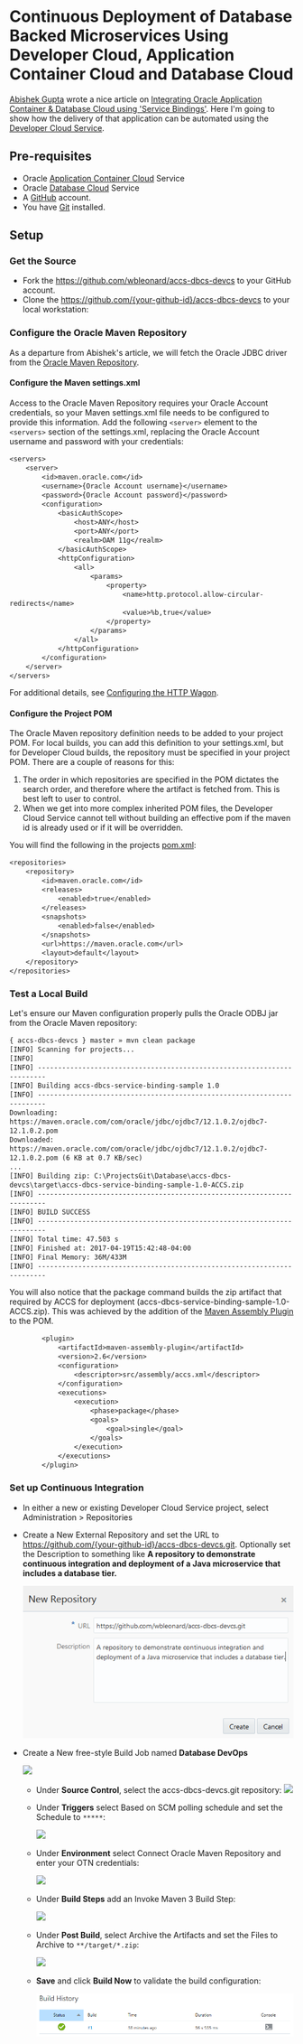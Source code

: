 # Continuous Deployment of Database Backed Microservices Using Developer Cloud, Application Container Cloud and Database Cloud

[Abishek Gupta](https://community.oracle.com/people/Abhishek%20Gupta-Oracle?customTheme=otn) wrote a nice article on [Integrating Oracle Application Container & Database Cloud using 'Service Bindings'](https://community.oracle.com/community/cloud_computing/oracle-cloud-developer-solutions/blog/2016/11/10/leveraging-service-bindings-in-oracle-application-container-cloud). Here I'm going to show how the delivery of that application can be automated using the [Developer Cloud Service](https://cloud.oracle.com/developer_service).

## Pre-requisites
- Oracle [Application Container Cloud](https://cloud.oracle.com/en_US/application-container-cloud) Service
- Oracle [Database Cloud](https://cloud.oracle.com/database) Service
- A [GitHub](https://github.com/) account.
- You have [Git](https://git-scm.com/) installed.

## Setup

### Get the Source
- Fork the https://github.com/wbleonard/accs-dbcs-devcs to your GitHub account.
- Clone the https://github.com/{your-github-id}/accs-dbcs-devcs to your local workstation:

### Configure the Oracle Maven Repository
As a departure from Abishek's article, we will fetch the Oracle JDBC driver from the [Oracle Maven Repository](http://www.oracle.com/webfolder/application/maven/index.html).

#### Configure the Maven settings.xml
 Access to the Oracle Maven Repository requires your Oracle Account credentials, so your Maven settings.xml file needs to be configured to provide this information.  Add the following `<server>` element to the `<servers>` section of the settings.xml, replacing the Oracle Account username and password with your credentials:

	
   	<servers>
        <server>
            <id>maven.oracle.com</id>
            <username>{Oracle Account username}</username>
            <password>{Oracle Account password}</password>
            <configuration>
                <basicAuthScope>
                    <host>ANY</host>
                    <port>ANY</port>
                    <realm>OAM 11g</realm>
                </basicAuthScope>
                <httpConfiguration>
                    <all>
                        <params>
                            <property>
                                <name>http.protocol.allow-circular-redirects</name>
                                <value>%b,true</value>
                            </property>
                        </params>
                    </all>
                </httpConfiguration>
            </configuration>
        </server>
    </servers>
	

For additional details, see [Configuring the HTTP Wagon](http://docs.oracle.com/middleware/1213/core/MAVEN/config_maven_repo.htm#A1121152). 

#### Configure the Project POM
The Oracle Maven repository definition needs to be added to your project POM. For local builds, you can add this definition to your settings.xml, but for Developer Cloud builds, the repository must be specified in your project POM. There are a couple of reasons for this:
1. The order in which repositories are specified in the POM dictates the search order, and therefore where the artifact is fetched from. This is best left to user to control.
2. When we get into more complex inherited POM files, the Developer Cloud Service cannot tell without building an effective pom if the maven id is already used or if it will be overridden.

You will find the following in the projects [pom.xml](https://github.com/wbleonard/accs-dbcs-devcs/blob/master/pom.xml):


    <repositories>
        <repository>
            <id>maven.oracle.com</id>
            <releases>
                <enabled>true</enabled>
            </releases>
            <snapshots>
                <enabled>false</enabled>
            </snapshots>
            <url>https://maven.oracle.com</url>
            <layout>default</layout>
        </repository>
    </repositories>
 
### Test a Local Build
Let's ensure our Maven configuration properly pulls the Oracle ODBJ jar from the Oracle Maven repository:

	{ accs-dbcs-devcs } master » mvn clean package
	[INFO] Scanning for projects...
	[INFO]
	[INFO] ------------------------------------------------------------------------
	[INFO] Building accs-dbcs-service-binding-sample 1.0
	[INFO] ------------------------------------------------------------------------
	Downloading: https://maven.oracle.com/com/oracle/jdbc/ojdbc7/12.1.0.2/ojdbc7-12.1.0.2.pom
	Downloaded: https://maven.oracle.com/com/oracle/jdbc/ojdbc7/12.1.0.2/ojdbc7-12.1.0.2.pom (6 KB at 0.7 KB/sec)
	...
	[INFO] Building zip: C:\ProjectsGit\Database\accs-dbcs-devcs\target\accs-dbcs-service-binding-sample-1.0-ACCS.zip
	[INFO] ------------------------------------------------------------------------
	[INFO] BUILD SUCCESS
	[INFO] ------------------------------------------------------------------------
	[INFO] Total time: 47.503 s
	[INFO] Finished at: 2017-04-19T15:42:48-04:00
	[INFO] Final Memory: 36M/433M
	[INFO] ------------------------------------------------------------------------
	
You will also notice that the package command builds the zip artifact that required by ACCS for deployment (accs-dbcs-service-binding-sample-1.0-ACCS.zip). This was achieved by the addition of the [Maven Assembly Plugin](http://maven.apache.org/plugins/maven-assembly-plugin/) to the POM.

	        <plugin>
	            <artifactId>maven-assembly-plugin</artifactId>
	            <version>2.6</version>
	            <configuration>
	                <descriptor>src/assembly/accs.xml</descriptor>
	            </configuration>
	            <executions>
	                <execution>
	                    <phase>package</phase>
	                    <goals>
	                        <goal>single</goal>
	                    </goals>
	                </execution>
	            </executions>                
	        </plugin>            


### Set up Continuous Integration

- In either a new or existing Developer Cloud Service project, select Administration > Repositories

- Create a New External Repository and set the URL to https://github.com/{your-github-id}/accs-dbcs-devcs.git. Optionally set the Description to something like **A repository to demonstrate continuous integration and deployment of a Java microservice that includes a database tier.**

	![](https://github.com/wbleonard/accs-dbcs-devcs/blob/master/images/new_repository.png)

- Create a New free-style Build Job named **Database DevOps**

 	![](https://github.com/OracleNATD/accs-dbcs-devcs/blob/master/images/new-job.png)

	- Under **Source Control**, select the accs-dbcs-devcs.git repository:
 		![](https://raw.githubusercontent.com/OracleNATD/accs-dbcs-devcs/master/images/source-control.png)

	- Under **Triggers** select Based on SCM polling schedule and set the Schedule to `*****`:
	 
		![](https://raw.githubusercontent.com/OracleNATD/accs-dbcs-devcs/master/images/triggers.png)

	- Under **Environment** select Connect Oracle Maven Repository and enter your OTN credentials:
	 
		![](https://raw.githubusercontent.com/OracleNATD/accs-dbcs-devcs/master/images/environment.png)

	- Under **Build Steps** add an Invoke Maven 3 Build Step:
	 
		![](https://raw.githubusercontent.com/OracleNATD/accs-dbcs-devcs/master/images/build-steps.png)	

	- Under **Post Build**, select Archive the Artifacts and set the Files to Archive to `**/target/*.zip`:
 
		![](https://raw.githubusercontent.com/OracleNATD/accs-dbcs-devcs/master/images/post-build.png)	

	- **Save** and click **Build Now** to validate the build configuration:
	
 		![](https://raw.githubusercontent.com/OracleNATD/vendor-neutral-microservices/master/images/build-history.PNG)


